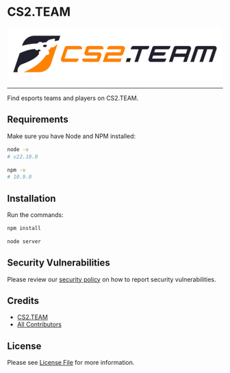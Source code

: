 # CS2.TEAM

<div align="center">
  <img src="cs2team-logo-title.png" alt="CS2.TEAM" width="500">
</div>

---

Find esports teams and players on CS2.TEAM.

## Requirements

Make sure you have Node and NPM installed:

```bash
node -v
# v22.10.0
```

```bash
npm -v
# 10.9.0
```

## Installation

Run the commands:

```bash
npm install
```

```bash
node server
```

## Security Vulnerabilities

Please review our [security policy](https://github.com/CS2TEAM/server/security/policy) on how to report security vulnerabilities.

## Credits

- [CS2.TEAM](https://github.com/CS2TEAM)
- [All Contributors](https://github.com/CS2TEAM/server/contributors)

## License

Please see [License File](https://github.com/CS2TEAM/server/blob/main/LICENSE) for more information.
